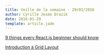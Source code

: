 ```yaml
---
title: Veille de la semaine - 29/01/2016
author: Cyrille Jesmo Drazik
date: 2016-01-29
template: article.jade
---
```


[9 things every React.js beginner should know](https://camjackson.net/post/9-things-every-reactjs-beginner-should-know)

[Introduction à Grid Layout](http://putaindecode.io/fr/articles/css/grilles/grid-layout/)
